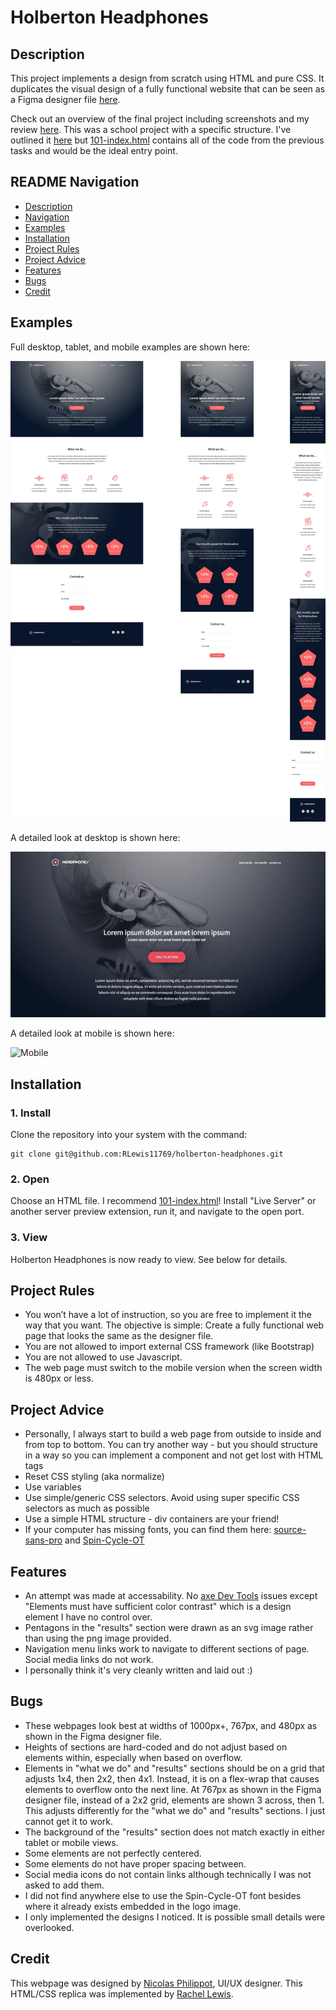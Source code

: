 # Holberton Headphones

## Description

This project implements a design from scratch using HTML and pure CSS. It duplicates the visual design of a fully functional website that can be seen as a Figma designer file [here](https://www.figma.com/file/gkWRcFqkwtruWZgSfnnHF0/Holberton-School---Headphone-company).

Check out an overview of the final project including screenshots and my review [here](https://github.com/RLewis11769/holberton-headphones/blob/main/project_docs/review.md). This was a school project with a specific structure. I've outlined it [here](https://github.com/RLewis11769/holberton-headphones/blob/main/project_docs/project_structure.md) but [101-index.html](https://github.com/RLewis11769/holberton-headphones/blob/main/101-index.html) contains all of the code from the previous tasks and would be the ideal entry point.

## README Navigation

- [Description](#description)
- [Navigation](#navigation)
- [Examples](#examples)
- [Installation](#installation)
- [Project Rules](#project-rules)
- [Project Advice](#project-advice)
- [Features](#features)
- [Bugs](#bugs)
- [Credit](#credit)

## Examples

Full desktop, tablet, and mobile examples are shown here:

![Final result](https://github.com/RLewis11769/holberton-headphones/blob/main/project_docs/Overview.jpg)

A detailed look at desktop is shown here:

![Desktop](https://github.com/RLewis11769/holberton-headphones/blob/main/project_docs/Scroll_Desktop.gif)

A detailed look at mobile is shown here:

![Mobile](https://github.com/RLewis11769/holberton-headphones/blob/main/project_docs/Scroll_Mobile.gif)

## Installation

### 1. Install
Clone the repository into your system with the command:

```
git clone git@github.com:RLewis11769/holberton-headphones.git
```

### 2. Open
Choose an HTML file. I recommend [101-index.html](https://github.com/RLewis11769/holberton-headphones/blob/main/101-index.html)! Install "Live Server" or another server preview extension, run it, and navigate to the open port.

### 3. View
Holberton Headphones is now ready to view. See below for details.

## Project Rules

- You won’t have a lot of instruction, so you are free to implement it the way that you want. The objective is simple: Create a fully functional web page that looks the same as the designer file.
- You are not allowed to import external CSS framework (like Bootstrap)
- You are not allowed to use Javascript.
- The web page must switch to the mobile version when the screen width is 480px or less.

## Project Advice

-  Personally, I always start to build a web page from outside to inside and from top to bottom. You can try another way - but you should structure in a way so you can implement a component and not get lost with HTML tags
- Reset CSS styling (aka normalize)
- Use variables
- Use simple/generic CSS selectors. Avoid using super specific CSS selectors as much as possible
- Use a simple HTML structure - div containers are your friend!
- If your computer has missing fonts, you can find them here: [source-sans-pro](https://www.fontsquirrel.com/fonts/source-sans-pro) and [Spin-Cycle-OT](https://www.fontsquirrel.com/fonts/Spin-Cycle-OT)

## Features

- An attempt was made at accessability. No [axe Dev Tools](https://www.deque.com/axe/devtools/) issues except "Elements must have sufficient color contrast" which is a design element I have no control over.
- Pentagons in the "results" section were drawn as an svg image rather than using the png image provided.
- Navigation menu links work to navigate to different sections of page. Social media links do not work.
- I personally think it's very cleanly written and laid out :)

## Bugs

- These webpages look best at widths of 1000px+, 767px, and 480px as shown in the Figma designer file.
- Heights of sections are hard-coded and do not adjust based on elements within, especially when based on overflow.
- Elements in "what we do" and "results" sections should be on a grid that adjusts 1x4, then 2x2, then 4x1. Instead, it is on a flex-wrap that causes elements to overflow onto the next line. At 767px as shown in the Figma designer file, instead of a 2x2 grid, elements are shown 3 across, then 1. This adjusts differently for the "what we do" and "results" sections. I just cannot get it to work.
- The background of the "results" section does not match exactly in either tablet or mobile views.
- Some elements are not perfectly centered.
- Some elements do not have proper spacing between.
- Social media icons do not contain links although technically I was not asked to add them.
- I did not find anywhere else to use the Spin-Cycle-OT font besides where it already exists embedded in the logo image.
- I only implemented the designs I noticed. It is possible small details were overlooked.

## Credit

This webpage was designed by [Nicolas Philippot](https://dribbble.com/upmitt), UI/UX designer. This HTML/CSS replica was implemented by [Rachel Lewis](https://github.com/RLewis11769).
